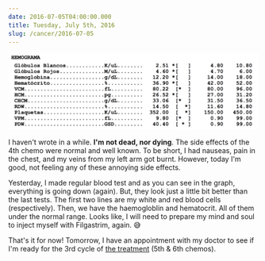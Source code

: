 ```yaml
---
date: 2016-07-05T04:00:00.000
title: Tuesday, July 5th, 2016
slug: /cancer/2016-07-05
---
```


![Results](/images/cancer/o9vm5uLC4c1vsn3evo1.png)

I haven't wrote in a while. **I'm not dead, nor dying**. The side effects of the 4th chemo were normal and well known. To be short, I had nauseas, pain in the chest, and my veins from my left arm got burnt. However, today I'm good, not feeling any of these annoying side effects.

Yesterday, I made regular blood test and as you can see in the graph, everything is going down (again). But, they look just a little bit better than the last tests. The first two lines are my white and red blood cells (respectively). Then, we have the haemogloblin and hematocrit. All of them under the normal range. Looks like, I will need to prepare my mind and soul to inject myself with Filgastrim, again. 😅

That's it for now! Tomorrow, I have an appointment with my doctor to see if I'm ready for the 3rd cycle of [the treatment](https://en.wikipedia.org/wiki/ABVD) (5th & 6th chemos).
